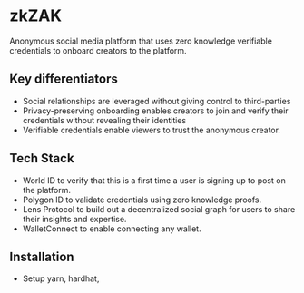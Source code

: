 # zkZAK

Anonymous social media platform that uses zero knowledge verifiable credentials to onboard creators to the platform. 

## Key differentiators
- Social relationships are leveraged without giving control to third-parties
- Privacy-preserving onboarding enables creators to join and verify their credentials without revealing their identities
- Verifiable credentials enable viewers to trust the anonymous creator.

## Tech Stack
- World ID to verify that this is a first time a user is signing up to post on the platform. 
- Polygon ID to validate credentials using zero knowledge proofs. 
- Lens Protocol to build out a decentralized social graph for users to share their insights and expertise.
- WalletConnect to enable connecting any wallet.

## Installation
- Setup yarn, hardhat,
